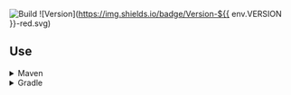 ![Build](../../actions/workflows/build.yml/badge.svg)
![Version](https://img.shields.io/badge/Version-${{ env.VERSION }}-red.svg)

## Use

<details>
  <summary>Maven</summary><blockquote>
  <details><summary>repo.lightdream.dev</summary>

```xml
<repositories>
    <repository>
        <id>lightdream-repo</id>
        <url>https://repo.lightdream.dev/</url>
    </repository>
</repositories>
```

```xml
<dependenies>
    <dependency>
        <groupId>${{ env.GROUP }}</groupId>
        <artifactId>${{ env.ARTIFACT }}</artifactId>
        <version>${{ env.VERSION }}</version>
    </dependency>
</dependenies>
```

  </details>
    
  <details><summary  style="padding-left:25px">jitpack.io</summary>

```xml
<repositories>
    <repository>
        <id>jitpack.io</id>
        <url>https://jitpack.io</url>
    </repository>
</repositories>
```

```xml
<dependencies>
    <dependency>
        <groupId>com.github.${{ env.GITHUB_USERNAME }}</groupId>
        <artifactId>${{ env.ARTIFACT }}</artifactId>
        <version>${{ env.VERSION }}</version>
    </dependency>
</dependencies>
```
    
</blockquote></details>

  
  
  
  
  
  
  

  
</details>

<details><summary>Gradle</summary><blockquote>

  <details><summary>Groovy</summary><blockquote>

  <details><summary>repo.lightdream.dev</summary>

```groovy
repositories {
    maven("https://repo.lightdream.dev/")
}
```

```groovy
dependencies {
    implementation "${{ env.GROUP }}:${{ env.ARTIFACT }}:${{ env.VERSION }}"
}
```
  </details>
    
  <details><summary>jitpack.io</summary>

```groovy
repositories {
    maven { url "https://jitpack.io" }
}
```

```groovy
dependencies {
    implementation "com.github.${{ env.GITHUB_USERNAME }}:${{ env.ARTIFACT }}:${{ env.VERSION }}"
}
```
  </details>
</blockquote></details>

  <details>
    <summary>Kotlin</summary><blockquote>

  <details>
<summary>repo.lightdream.dev</summary>

```groovy
repositories {
    maven { url "https://repo.lightdream.dev/" }
}
```

```groovy
dependencies {
    implementation("${{ env.GROUP }}:${{ env.ARTIFACT }}:${{ env.VERSION }}")
}
```
  </details>
  <details>
  <summary style="padding-left:50px">jitpack.io</summary>

```kotlin
repositories {
    maven("https://jitpack.io")
}
```

```kotlin
dependencies {
    implementation("com.github.${{ env.GITHUB_USERNAME }}:${{ env.ARTIFACT }}:${{ env.VERSION }}")
}
```



</details>

  </blockquote></details>

</blockquote></details>





